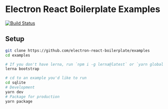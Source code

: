 # Electron React Boilerplate Examples

[![Build Status](https://travis-ci.com/electron-react-boilerplate/examples.svg?branch=master)](https://travis-ci.com/electron-react-boilerplate/examples)

## Setup

```bash
git clone https://github.com/electron-react-boilerplate/examples
cd examples

# If you don't have lerna, run `npm i -g lerna@latest` or `yarn global add lerna@latest`
lerna bootstrap

# cd to an example you'd like to run
cd sqlite
# Development
yarn dev
# Package for production
yarn package
```